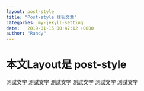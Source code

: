 ```yaml
---
layout: post-style
title: "Post-style 樣板文章"
categories: my-jekyll-setting
date:   2019-01-15 00:47:12 +0800
author: "Randy"
---
```


# 本文Layout是 post-style
 
測試文字 測試文字 測試文字  測試文字 測試文字 測試文字


#